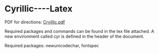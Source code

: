 # Cyrillic----Latex

PDF for directions: [Cryillic.pdf](https://github.com/mrmangan/Cyrillic----Latex/files/7152177/Cryillic.pdf)

Required packages and commands can be found in the tex file attached.  A new environment called cyr is defined in the header of the document. 

Required packages: newunicodechar, fontspec

 
